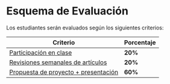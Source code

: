 # Esquema de Evaluación  

Los estudiantes serán evaluados según los siguientes criterios:  

| Criterio | Porcentaje |
|----------|------------|
| [Participación en clase](overview.md) | **20%** |
| [Revisiones semanales de artículos](revision_de_papers.md) | **20%** |
| [Propuesta de proyecto + presentación](proyecto_del_curso.md) | **60%** |